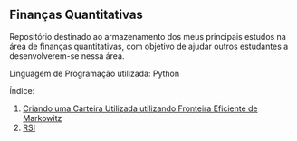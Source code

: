 ## Finanças Quantitativas

Repositório destinado ao armazenamento dos meus principais estudos na área de finanças quantitativas, com objetivo de ajudar outros estudantes a desenvolverem-se nessa área.

Linguagem de Programação utilizada: Python

Índice:
1. [Criando uma Carteira Utilizada utilizando Fronteira Eficiente de Markowitz](https://github.com/maicon-reis/financas_quantitativas/blob/main/Carteira_Dividendos_Otimizada.ipynb)
2. [RSI](https://github.com/maicon-reis/financas_quantitativas/blob/main/RSI_Trade_Fun%C3%A7%C3%A3o.ipynb)
